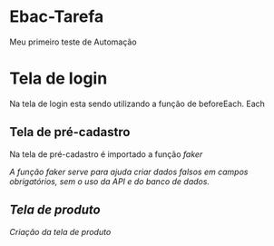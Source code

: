 # Ebac-Tarefa
Meu primeiro teste de Automação

# Tela de login
Na tela de login esta sendo utilizando a função de beforeEach. Each

## Tela de pré-cadastro
Na tela de pré-cadastro é importado a função <i> faker <i>

A função <i> faker <i> serve para ajuda criar dados falsos em campos obrigatórios, sem o uso da API e do banco de dados.

## Tela de produto
Criação da tela de produto